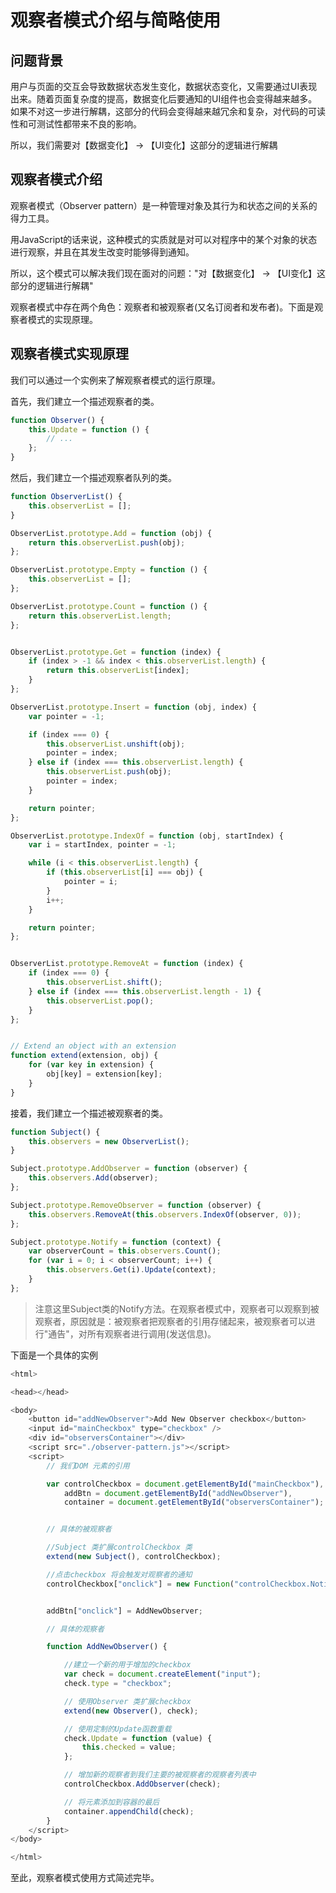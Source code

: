 # 观察者模式介绍与简略使用

## 问题背景

用户与页面的交互会导致数据状态发生变化，数据状态变化，又需要通过UI表现出来。随着页面复杂度的提高，数据变化后要通知的UI组件也会变得越来越多。如果不对这一步进行解耦，这部分的代码会变得越来越冗余和复杂，对代码的可读性和可测试性都带来不良的影响。

所以，我们需要对【数据变化】 -> 【UI变化】这部分的逻辑进行解耦

## 观察者模式介绍

观察者模式（Observer pattern）是一种管理对象及其行为和状态之间的关系的得力工具。

用JavaScript的话来说，这种模式的实质就是对可以对程序中的某个对象的状态进行观察，并且在其发生改变时能够得到通知。

所以，这个模式可以解决我们现在面对的问题："对【数据变化】 -> 【UI变化】这部分的逻辑进行解耦"

观察者模式中存在两个角色：观察者和被观察者(又名订阅者和发布者)。下面是观察者模式的实现原理。

## 观察者模式实现原理

我们可以通过一个实例来了解观察者模式的运行原理。

首先，我们建立一个描述观察者的类。

```javascript
function Observer() {
    this.Update = function () {
        // ...
    };
}
```

然后，我们建立一个描述观察者队列的类。

```javascript
function ObserverList() {
    this.observerList = [];
}

ObserverList.prototype.Add = function (obj) {
    return this.observerList.push(obj);
};

ObserverList.prototype.Empty = function () {
    this.observerList = [];
};

ObserverList.prototype.Count = function () {
    return this.observerList.length;
};


ObserverList.prototype.Get = function (index) {
    if (index > -1 && index < this.observerList.length) {
        return this.observerList[index];
    }
};

ObserverList.prototype.Insert = function (obj, index) {
    var pointer = -1;

    if (index === 0) {
        this.observerList.unshift(obj);
        pointer = index;
    } else if (index === this.observerList.length) {
        this.observerList.push(obj);
        pointer = index;
    }

    return pointer;
};

ObserverList.prototype.IndexOf = function (obj, startIndex) {
    var i = startIndex, pointer = -1;

    while (i < this.observerList.length) {
        if (this.observerList[i] === obj) {
            pointer = i;
        }
        i++;
    }

    return pointer;
};


ObserverList.prototype.RemoveAt = function (index) {
    if (index === 0) {
        this.observerList.shift();
    } else if (index === this.observerList.length - 1) {
        this.observerList.pop();
    }
};


// Extend an object with an extension
function extend(extension, obj) {
    for (var key in extension) {
        obj[key] = extension[key];
    }
}
```

接着，我们建立一个描述被观察者的类。

```javascript
function Subject() {
    this.observers = new ObserverList();
}

Subject.prototype.AddObserver = function (observer) {
    this.observers.Add(observer);
};

Subject.prototype.RemoveObserver = function (observer) {
    this.observers.RemoveAt(this.observers.IndexOf(observer, 0));
};

Subject.prototype.Notify = function (context) {
    var observerCount = this.observers.Count();
    for (var i = 0; i < observerCount; i++) {
        this.observers.Get(i).Update(context);
    }
};
```
>注意这里Subject类的Notify方法。在观察者模式中，观察者可以观察到被观察者，原因就是：被观察者把观察者的引用存储起来，被观察者可以进行"通告"，对所有观察者进行调用(发送信息)。

下面是一个具体的实例

```javascript
<html>

<head></head>

<body>
    <button id="addNewObserver">Add New Observer checkbox</button>
    <input id="mainCheckbox" type="checkbox" />
    <div id="observersContainer"></div>
    <script src="./observer-pattern.js"></script>
    <script>
        // 我们DOM 元素的引用

        var controlCheckbox = document.getElementById("mainCheckbox"),
            addBtn = document.getElementById("addNewObserver"),
            container = document.getElementById("observersContainer");


        // 具体的被观察者

        //Subject 类扩展controlCheckbox 类
        extend(new Subject(), controlCheckbox);

        //点击checkbox 将会触发对观察者的通知
        controlCheckbox["onclick"] = new Function("controlCheckbox.Notify(controlCheckbox.checked)");


        addBtn["onclick"] = AddNewObserver;

        // 具体的观察者

        function AddNewObserver() {

            //建立一个新的用于增加的checkbox
            var check = document.createElement("input");
            check.type = "checkbox";

            // 使用Observer 类扩展checkbox
            extend(new Observer(), check);

            // 使用定制的Update函数重载
            check.Update = function (value) {
                this.checked = value;
            };

            // 增加新的观察者到我们主要的被观察者的观察者列表中
            controlCheckbox.AddObserver(check);

            // 将元素添加到容器的最后
            container.appendChild(check);
        }
    </script>
</body>

</html>
```

至此，观察者模式使用方式简述完毕。